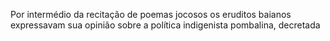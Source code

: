 Por intermédio da recitação de poemas jocosos os eruditos baianos expressavam sua opinião sobre a política indigenista pombalina, decretada